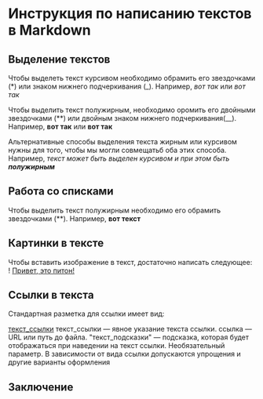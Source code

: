 # Инструкция по написанию текстов в Markdown

## Выделение текстов

Чтобы выделеть текст курсивом необходимо обрамить его звездочками (*) или знаком нижнего подчеркивания (_). Например, *вот так* или _вот так_

Чтобы выделить текст полужирным, необходимо оромить его двойными звездочками (**) или двойным знаком нижнего подчеркивания(__). Например, **вот так** или __вот так__


Альтернативные способы выделения текста жирным или курсивом нужны для того, чтобы мы могли совмещатьб оба этих способа. Например, _текст может быть выделен курсивом и при этом быть **полужирным**_

## Работа со списками

Чтобы выделить текст полужирным необходимо его обрамить звездочками (**).
Например, **вот текст**

## Картинки в тексте

Чтобы вставить изображение в текст, достаточно написать следующее:
! [Привет, это питон!](python.jpg)

## Ссылки в текста

Стандартная разметка для ссылки имеет вид:

[текст_ссылки](ссылка "текст_подсказки")
текст_ссылки — явное указание текста ссылки.
ссылка — URL или путь до файла.
"текст_подсказки" — подсказка, которая будет отображаться при наведении на текст ссылки. Необязательный параметр.
В зависимости от вида ссылки допускаются упрощения и другие варианты оформления

## Заключение

